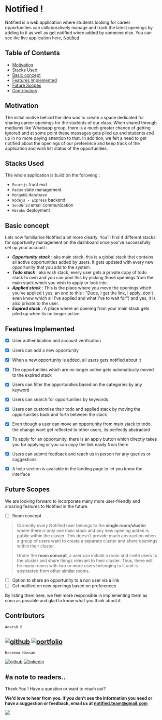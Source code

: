 # Notified !

Notified is a web application where students looking for career opportunities can collaboratively manage and track the latest openings by adding to it as well as get notified when added by someone else. You can see the live  application here, [Notified](https://be-notified.herokuapp.com)

## Table of Contents

 - [Motivation](https://github.com/adarshsuresh07/Notified#motivation)
 - [Stacks Used](https://github.com/adarshsuresh07/Notified#stacks-used)
 - [Basic concept](https://github.com/adarshsuresh07/Notified#basic-concept)
 - [Features Implemented](https://github.com/adarshsuresh07/Notified#features-implemented)
 - [Future Scopes](https://github.com/adarshsuresh07/Notified#future-scopes)
 - [Contributors](https://github.com/adarshsuresh07/Notified#contributors)

## Motivation

The initial motive behind the idea was to create a space dedicated for sharing career openings for the students of our class. When shared through mediums like Whatsapp group, there is a much greater chance of getting ignored and at some point these messages gets piled up and students end up in no more paying attention to that. In addition, we felt a need to get notified about the openings of our preference and keep track of the application and wish list status of the opportunities.

## Stacks Used

The whole application is build on the following : 

 - `Reactjs`  front end
 - `Redux` state management
 - `MongoDB` database
 - `Nodejs - Express` backend
 - `SendGrid` email communication
 - `Heroku` deployment


## Basic concept

Lets now familiarise Notified a bit more clearly. You'll find 4 different stacks for opportunity management on the dashboard once you've successfully set up your account :

 - ***Opportunity stack*** : aka main stack, this is a global stack that contains all active opportunities added by users. It gets updated with every new opportunity that you add to the system.
 - ***Todo stack*** : aka wish stack, every user gets a private copy of todo stack to own and you can pool this by picking those openings from the main stack which you wish to apply or look into.
 - ***Applied stack*** : This is the place where you move the openings which you've applied ( yes, an end to this : "Dude, I get the link, I apply..don't even know which all I've applied and what I've to wait for") and yes, it is also private to the user.
 - ***Expired stack*** : A place where an opening from your main stack gets piled up when its no longer active.


## Features Implemented

 - [x] User authentication and account verification
 - [x] Users can add a new opportunity
 - [x] When a new opportunity is added, all users gets notified about it
 - [x] The opportunities which are no longer active gets automatically moved to the expired stack
 - [x] Users can filter the opportunities based on the categories  by any keyword
 - [x] Users can search for opportunities by keywords
 - [x] Users can customise their todo and applied stack by moving the opportunities back and forth between the stack
 - [x] Even though a user can move an opportunity from main stack to todo, the change wont get reflected to other users, its perfectly abstracted
 - [x] To apply for an opportunity, there is an apply button which directly takes you for applying or you can copy the link easily from there
 - [x] Users can submit feedback and reach us in person for any queries or suggestions
 - [x] A help section is available in the landing page to let you know the interface
 

## Future Scopes

We are looking forward to incorporate many more user-friendly and amazing features to Notified in the future. 

 - [ ] Room concept 
 > Currently every Notified user belongs to the **single room/cluster** where there is only one main stack and  any new opening added is public within the cluster.  This doesn't provide much abstraction when a group of users want to create a separate cluster and share openings within their cluster. 
 > 
 > Under the **room concept**, a user can initiate a room and invite users to the cluster and share things relevant to their cluster. Thus, there will be many rooms with two or more users belonging to it and is abstracted from other similar rooms.
 - [ ] Option to share an opportunity to a non user via a link
 - [ ] Get notified on new openings based on preferences

 By listing them here, we feel more responsible in implementing them as soon as possible and glad to know what you think about it. 

## Contributors

 `Adarsh S `
 
[1]: https://github.com/adarshsuresh07
[2]: https://adarshsuresh07.github.io/Portfolio/


[![github](https://img.icons8.com/fluent/48/000000/github.png)][1]      [![portfolio](https://img.icons8.com/ios/50/000000/domain.png)][2]
---

`Haseena Hassan`

[1]: https://github.com/haseena-hassan
[2]: http://www.linkedin.com/in/haseena-hassan


[![github](https://img.icons8.com/fluent/48/000000/github.png)][1]      [![linkedin](https://img.icons8.com/fluent/48/000000/linkedin.png)][2]




## #a note to readers..

Thank You ! Have a question or want to reach out?

**We'd love to hear from you. If you don’t see the information you need or have a suggestion or feedback, email us at notified.team@gmail.com**


<img src="https://img.icons8.com/flat_round/64/000000/filled-like.png"/>